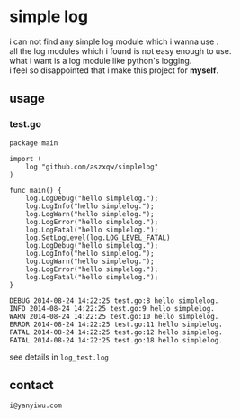 # simple log

i can not find any simple log module which i wanna use .  
all the log modules which i found is not easy enough to use.  
what i want is a log module like python's logging.  
i feel so disappointed that i make this project for **myself**.  

## usage

### test.go

```
package main

import (
    log "github.com/aszxqw/simplelog"
)

func main() {
    log.LogDebug("hello simplelog.");
    log.LogInfo("hello simplelog.");
    log.LogWarn("hello simplelog.");
    log.LogError("hello simplelog.");
    log.LogFatal("hello simplelog.");
    log.SetLogLevel(log.LOG_LEVEL_FATAL)
    log.LogDebug("hello simplelog.");
    log.LogInfo("hello simplelog.");
    log.LogWarn("hello simplelog.");
    log.LogError("hello simplelog.");
    log.LogFatal("hello simplelog.");
}
```

```
DEBUG 2014-08-24 14:22:25 test.go:8 hello simplelog.
INFO 2014-08-24 14:22:25 test.go:9 hello simplelog.
WARN 2014-08-24 14:22:25 test.go:10 hello simplelog.
ERROR 2014-08-24 14:22:25 test.go:11 hello simplelog.
FATAL 2014-08-24 14:22:25 test.go:12 hello simplelog.
FATAL 2014-08-24 14:22:25 test.go:18 hello simplelog.
```

see details in `log_test.log`

## contact

```
i@yanyiwu.com
```

